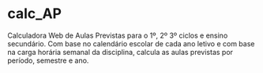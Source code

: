 # calc_AP
Calculadora Web de Aulas Previstas para o 1º, 2º 3º ciclos e ensino secundário. Com base no calendário
escolar de cada ano letivo e com base na carga horária semanal da disciplina, calcula as aulas previstas por
período, semestre e ano.